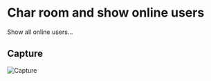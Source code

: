 # Char room and show online users
Show all online users...

## Capture
![Capture](https://user-images.githubusercontent.com/38013626/69489859-49cc9080-0e7f-11ea-8021-965f0eec8158.PNG)

